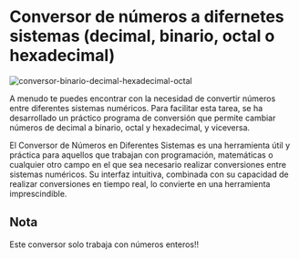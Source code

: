 # Conversor de números a difernetes sistemas (decimal, binario, octal o hexadecimal)

![conversor-binario-decimal-hexadecimal-octal](https://github.com/sapoclay/conversor-numeros-diferentes-sistemas/assets/6242827/769640ab-11d4-4367-9133-a471ebb9e2e4)

A menudo te puedes encontrar con la necesidad de convertir números entre diferentes sistemas numéricos. Para facilitar esta tarea, se ha desarrollado un práctico programa de conversión que permite cambiar números de decimal a binario, octal y hexadecimal, y viceversa.

El Conversor de Números en Diferentes Sistemas es una herramienta útil y práctica para aquellos que trabajan con programación, matemáticas o cualquier otro campo en el que sea necesario realizar conversiones entre sistemas numéricos. Su interfaz intuitiva, combinada con su capacidad de realizar conversiones en tiempo real, lo convierte en una herramienta imprescindible.

## Nota
Este conversor solo trabaja con números enteros!! 
